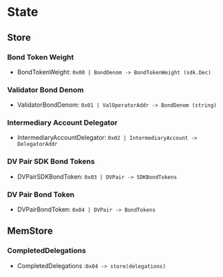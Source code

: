 <!--
order: 1
-->

# State

## Store

### Bond Token Weight

* BondTokenWeight: `0x00 | BondDenom -> BondTokenWeight (sdk.Dec)`

### Validator Bond Denom

* ValidatorBondDenom: `0x01 | ValOperatorAddr -> BondDenom (string)`

### Intermediary Account Delegator

* IntermediaryAccountDelegator: `0x02 | IntermediaryAccount -> DelegatorAddr`

### DV Pair SDK Bond Tokens

* DVPairSDKBondToken: `0x03 | DVPair -> SDKBondTokens`

### DV Pair Bond Token

* DVPairBondToken: `0x04 | DVPair -> BondTokens`

## MemStore

### CompletedDelegations

* CompletedDelegations :`0x04 -> store(delegations)`
